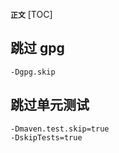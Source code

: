 **`正文`**
[TOC]

## 跳过 gpg
```shell
-Dgpg.skip
```

## 跳过单元测试
```shell
-Dmaven.test.skip=true
-DskipTests=true
```